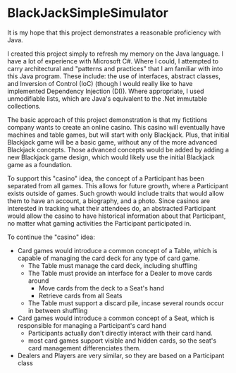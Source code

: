 # BlackJackSimpleSimulator

It is my hope that this project demonstrates a reasonable proficiency with Java.

I created this project simply to refresh my memory on the Java language.  I have a lot of experience with Microsoft C#.  Where I could, I attempted to carry architectural and "patterns and practices" that I am familiar with into this Java program.  These include:  the use of interfaces, abstract classes, and Inversion of Control (IoC) (though I would really like to have implemented Dependency Injection (DI)).  Where appropriate, I used unmodifiable lists, which are Java's equivalent to the .Net immutable collections.

The basic approach of this project demonstration is that my fictitions company wants to create an online casino.  This casino will eventually have machines and table games, but will start with only Blackjack.  Plus, that initial Blackjack game will be a basic game, without any of the more advanced Blackjack concepts.  Those advanced concepts would be added by adding a new Blackjack game design, which would likely use the initial Blackjack game as a foundation.

To support this "casino" idea, the concept of a Participant has been separated from all games.  This allows for future growth, where a Participant exists outside of games.  Such growth would include traits that would allow them to have an account, a biography, and a photo.  Since casinos are interested in tracking what their attendees do, an abstracted Participant would allow the casino to have historical information about that Participant, no matter what gaming activities the Participant participated in.

To continue the "casino" idea:

- Card games would introduce a common concept of a Table, which is capable of managing the card deck for any type of card game.
  - The Table must manage the card deck, including shuffling
  - The Table must provide an interface for a Dealer to move cards around
    - Move cards from the deck to a Seat's hand
    - Retrieve cards from all Seats
  - The Table must support a discard pile, incase several rounds occur in between shuffling
- Card games would introduce a common concept of a Seat, which is responsible for managing a Participant's card hand
  - Participants actually don't directly interact with their card hand.  
  - most card games support visible and hidden cards, so the seat's card management differenciates them.
- Dealers and Players are very similar, so they are based on a Participant class
